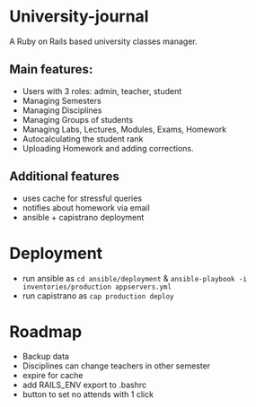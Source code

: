 # University-journal
A Ruby on Rails based university classes manager.

## Main features:
- Users with 3 roles: admin, teacher, student
- Managing Semesters
- Managing Disciplines
- Managing Groups of students
- Managing Labs, Lectures, Modules, Exams, Homework
- Autocalculating the student rank
- Uploading Homework and adding corrections.

## Additional features
- uses cache for stressful queries
- notifies about homework via email
- ansible + capistrano deployment

# Deployment
- run ansible as `cd ansible/deployment` & `ansible-playbook -i inventories/production appservers.yml`
- run capistrano as `cap production deploy`

# Roadmap
- Backup data
- Disciplines can change teachers in other semester
- expire for cache
- add RAILS_ENV export to .bashrc
- button to set no attends with 1 click

